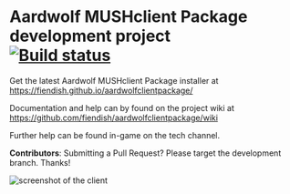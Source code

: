 # Aardwolf MUSHclient Package development project<br>[![Build status](https://ci.appveyor.com/api/projects/status/wlob2haa2991a8sc?svg=true)](https://ci.appveyor.com/project/fiendish/aardwolfclientpackage)
Get the latest Aardwolf MUSHclient Package installer at https://fiendish.github.io/aardwolfclientpackage/

Documentation and help can by found on the project wiki at https://github.com/fiendish/aardwolfclientpackage/wiki

Further help can be found in-game on the tech channel.

**Contributors**: Submitting a Pull Request? Please target the development branch. Thanks!

![screenshot of the client](https://github.com/fiendish/aardwolfclientpackage/wiki/images/screenshot1.png) 
